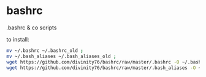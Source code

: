 # bashrc
.bashrc &amp; co scripts

to install:

```bash
mv ~/.bashrc ~/.bashrc_old ;
mv ~/.bash_aliases ~/.bash_aliases_old ;
wget https://github.com/divinity76/bashrc/raw/master/.bashrc -O ~/.bashrc ;
wget https://github.com/divinity76/bashrc/raw/master/.bash_aliases -O ~/.bash_aliases ;


```


